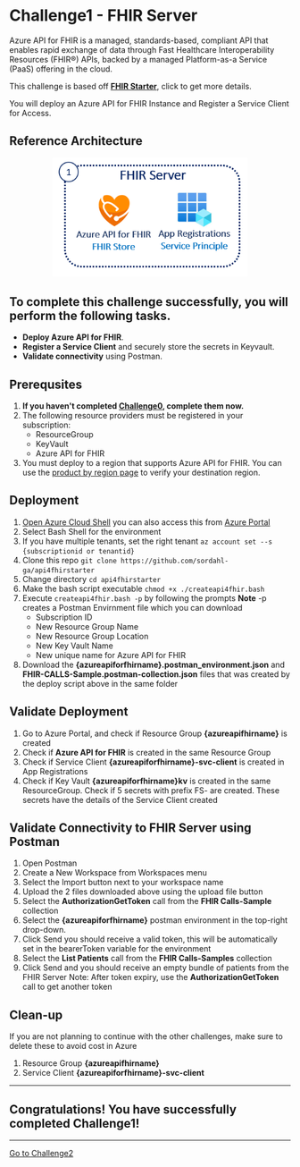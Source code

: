 # Challenge1 - FHIR Server

Azure API for FHIR is a managed, standards-based, compliant API that enables rapid exchange of data through Fast Healthcare Interoperability Resources (FHIR®) APIs, backed by a managed Platform-as-a Service (PaaS) offering in the cloud.

This challenge is based off **[FHIR Starter](https://github.com/sordahl-ga/api4fhirstarter#azure-api-for-fhir-starter)**, click to get more details.

You will deploy an Azure API for FHIR Instance and Register a Service Client for Access.

## Reference Architecture
<center><img src="../images/fhir-server.png" width="350"></center>

## To complete this challenge successfully, you will perform the following tasks.

* **Deploy Azure API for FHIR**. 
* **Register a Service Client** and securely store the secrets in Keyvault.
* **Validate connectivity** using Postman.

## Prerequsites

1. **If you haven't completed [Challenge0](../Challenge0-Prerequistes/ReadMe.md), complete them now.**
2. The following resource providers must be registered in your subscription:
   * ResourceGroup
   * KeyVault
   * Azure API for FHIR
3. You must deploy to a region that supports Azure API for FHIR.  You can use the [product by region page](https://azure.microsoft.com/en-us/global-infrastructure/services/?products=azure-api-for-fhir) to verify your destination region. 

## Deployment
1. [Open Azure Cloud Shell](https://shell.azure.com) you can also access this from [Azure Portal](https://portal.azure.com)
2. Select Bash Shell for the environment 
3. If you have multiple tenants, set the right tenant ```az account set --s {subscriptionid or tenantid}```
4. Clone this repo ```git clone https://github.com/sordahl-ga/api4fhirstarter```
5. Change directory ```cd api4fhirstarter```
6. Make the bash script executable ```chmod +x ./createapi4fhir.bash```
7. Execute ```createapi4fhir.bash -p``` by following the prompts
   **Note** -p creates a Postman Envirnment file which you can download
   * Subscription ID 
   * New Resource Group Name
   * New Resource Group Location 
   * New Key Vault Name 
   * New unique name for Azure API for FHIR 
8. Download the **{azureapiforfhirname}.postman_environment.json** and **FHIR-CALLS-Sample.postman-collection.json** files that was created by the deploy script above in the same folder

## Validate Deployment
1. Go to Azure Portal, and check if Resource Group **{azureapifhirname}** is created
2. Check if **Azure API for FHIR** is created in the same Resource Group
3. Check if Service Client **{azureapiforfhirname}-svc-client** is created in App Registrations
4. Check if Key Vault **{azureapiforfhirname}kv** is created in the same ResourceGroup. Check if 5 secrets with prefix FS- are created. These secrets have the details of the Service Client created

## Validate Connectivity to FHIR Server using Postman
1. Open Postman
2. Create a New Workspace from Workspaces menu
3. Select the Import button next to your workspace name
4. Upload the 2 files downloaded above using the upload file button 
5. Select the **AuthorizationGetToken** call from the **FHIR Calls-Sample** collection
6. Select the **{azureapiforfhirname}** postman environment in the top-right drop-down. 
8. Click Send you should receive a valid token, this will be automatically set in the bearerToken variable for the environment
9. Select the **List Patients** call from the **FHIR Calls-Samples** collection
10. Click Send and you should receive an empty bundle of patients from the FHIR Server
Note: After token expiry, use the **AuthorizationGetToken** call to get another token

## Clean-up
If you are not planning to continue with the other challenges, make sure to delete these to avoid cost in Azure
1. Resource Group **{azureapifhirname}**
2. Service Client **{azureapiforfhirname}-svc-client**

---

## Congratulations! You have successfully completed Challenge1! 

***

[Go to Challenge2](../Challenge2-FHIRProxy/ReadMe.md)

